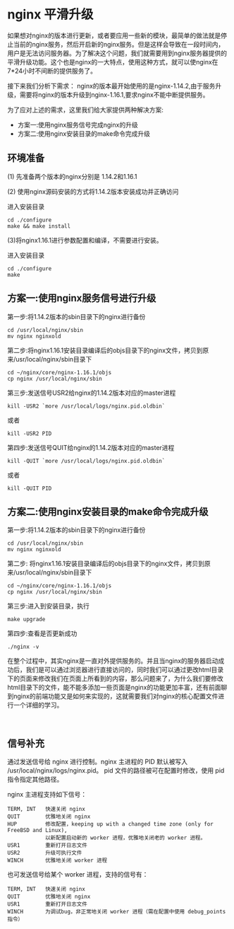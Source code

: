# nginx 平滑升级
如果想对nginx的版本进行更新，或者要应用一些新的模块，最简单的做法就是停止当前的nginx服务，然后开启新的nginx服务。但是这样会导致在一段时间内，用户是无法访问服务器。为了解决这个问题，我们就需要用到nginx服务器提供的平滑升级功能。这个也是nginx的一大特点，使用这种方式，就可以使nginx在7*24小时不间断的提供服务了。

接下来我们分析下需求：
nginx的版本最开始使用的是nginx-1.14.2,由于服务升级，需要将nginx的版本升级到nginx-1.16.1,要求nginx不能中断提供服务。

为了应对上述的需求，这里我们给大家提供两种解决方案:
- 方案一:使用nginx服务信号完成nginx的升级
- 方案二:使用nginx安装目录的make命令完成升级

## 环境准备
(1) 先准备两个版本的nginx分别是 1.14.2和1.16.1

(2) 使用nginx源码安装的方式将1.14.2版本安装成功并正确访问

进入安装目录
```
cd ./configure 
make && make install
```
(3)将nginx1.16.1进行参数配置和编译，不需要进行安装。

进入安装目录
```
cd ./configure
make
```

## 方案一:使用nginx服务信号进行升级
第一步:将1.14.2版本的sbin目录下的nginx进行备份
```
cd /usr/local/nginx/sbin
mv nginx nginxold
```
第二步:将nginx1.16.1安装目录编译后的objs目录下的nginx文件，拷贝到原来/usr/local/nginx/sbin目录下
```
cd ~/nginx/core/nginx-1.16.1/objs
cp nginx /usr/local/nginx/sbin
```
第三步:发送信号USR2给nginx的1.14.2版本对应的master进程
```
kill -USR2 `more /usr/local/logs/nginx.pid.oldbin`
```
或者
```
kill -USR2 PID
```
第四步:发送信号QUIT给nginx的1.14.2版本对应的master进程
```
kill -QUIT `more /usr/local/logs/nginx.pid.oldbin`
```
或者
```
kill -QUIT PID
```

## 方案二:使用nginx安装目录的make命令完成升级
第一步:将1.14.2版本的sbin目录下的nginx进行备份
```
cd /usr/local/nginx/sbin
mv nginx nginxold
```

第二步: 将nginx1.16.1安装目录编译后的objs目录下的nginx文件，拷贝到原来/usr/local/nginx/sbin目录下
```
cd ~/nginx/core/nginx-1.16.1/objs
cp nginx /usr/local/nginx/sbin
```
第三步:进入到安装目录，执行
```
make upgrade
```
 
第四步:查看是否更新成功
```
./nginx -v
```
在整个过程中，其实nginx是一直对外提供服务的。并且当nginx的服务器启动成功后，我们是可以通过浏览器进行直接访问的，同时我们可以通过更改html目录下的页面来修改我们在页面上所看到的内容，那么问题来了，为什么我们要修改html目录下的文件，能不能多添加一些页面是nginx的功能更加丰富，还有前面聊到nginx的前端功能又是如何来实现的，这就需要我们对nginx的核心配置文件进行一个详细的学习。

<br>

## 信号补充
通过发送信号给 nginx 进行控制。nginx 主进程的 PID 默认被写入 /usr/local/nginx/logs/nginx.pid。
pid 文件的路径被可在配置时修改，使用 pid 指令指定其他路径。

nginx 主进程支持如下信号：
```
TERM, INT   快速关闭 nginx
QUIT        优雅地关闭 nginx
HUP         修改配置，keeping up with a changed time zone (only for FreeBSD and Linux),
            以新配置启动新的 worker 进程，优雅地关闭老的 worker 进程。
USR1        重新打开日志文件
USR2        升级可执行文件
WINCH       优雅地关闭 worker 进程
```

也可发送信号给某个 worker 进程，支持的信号有：
```
TERM, INT   快速关闭 nginx
QUIT        优雅地关闭 nginx
USR1        重新打开日志文件
WINCH       为调试bug，非正常地关闭 worker 进程（需在配置中使用 debug_points 指令）
```
